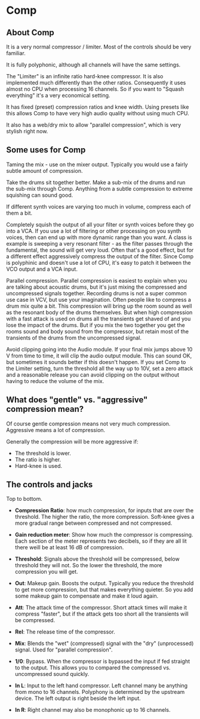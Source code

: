 # Comp

## About Comp

It is a very normal compressor / limiter. Most of the controls should be very familiar.

It is fully polyphonic, although all channels will have the same settings.

The "Limiter" is an infinite ratio hard-knee compressor. It is also implemented much differently than the other ratios. Consequently it uses almost no CPU when processing 16 channels. So if you want to "Squash everything" it's a very economical setting.

It has fixed (preset) compression ratios and knee width. Using presets like this allows Comp to have very high audio quality without using much CPU.

It also has a web/dry mix to allow "parallel compression", which is very stylish right now.

## Some uses for Comp

Taming the mix - use on the mixer output. Typically you would use a fairly subtle amount of compression.

Take the drums sit together better. Make a sub-mix of the drums and run the sub-mix through Comp. Anything from a subtle compression to extreme squishing can sound good.

If different synth voices are varying too much in volume, compress each of them a bit.

Completely squish the output of all your filter or synth voices before they go into a VCA. If you use a lot of filtering or other processing on you synth voices, then can end up with more dynamic range than you want. A class is example is sweeping a very resonant filter - as the filter passes through the fundamental, the sound will get very loud. Often that's a good effect, but for a different effect aggressively compress the output of the filter. Since Comp is polyphinic and doesn't use a lot of CPU, it's easy to patch it between the VCO output and a VCA input.

Parallel compression. Parallel compression is easiest to explain when you are talking about acoustic drums, but it's just mixing the compressed and uncompressed signals together. Recording drums is not a super common use case in VCV, but use your imagination. Often people like to compress a drum mix quite a bit. This compression will bring up the room sound as well as the resonant body of the drums themselves. But when high compression with a fast attack is used on drums all the transients get shaved of and you lose the impact of the drums. But if you mix the two together you get the rooms sound and body sound from the compressor, but retain most of the transients of the drums from the uncompressed signal.

Avoid clipping going into the Audio module. If your final mix jumps above 10 V from time to time, it will clip the audio output module. This can sound OK, but sometimes it sounds better if this doesn't happen. If you set Comp to the Limiter setting, turn the threshold all the way up to 10V, set a zero attack and a reasonable release you can avoid clipping on the output without having to reduce the volume of the mix.

## What does "gentle" vs. "aggressive" compression mean?

Of course gentle compression means not very much compression. Aggressive means a lot of compression.

Generally the compression will be more aggressive if:

* The threshold is lower.
* The ratio is higher.
* Hard-knee is used.

## The controls and jacks

Top to bottom.

* **Compression Ratio**: how much compression, for inputs that are over the threshold. The higher the ratio, the more compression. Soft-knee gives a more gradual range between compressed and not compressed.

* **Gain reduction meter**: Show how much the compressor is compressing. Each section of the meter represents two decibels, so if they are all lit there weill be at least 16 dB of compression.

* **Threshold**: Signals above the threshold will be compressed, below threshold they will not. So the lower the threshold, the more compression you will get.

* **Out**: Makeup gain. Boosts the output. Typically you reduce the threshold to get more compression, but that makes everything quieter. So you add some makeup gain to compensate and make it loud again.

* **Att**: The attack time of the compressor. Short attack times will make it compress "faster", but if the attack gets too short all the transients will be compressed.

* **Rel**: The release time of the compressor.

* **Mix**: Blends the "wet" (compressed) signal with the "dry" (unprocessed) signal. Used for "parallel compression".

* **1/0**: Bypass. When the compressor is bypassed the input if fed straight to the output. This allows you to compared the compressed vs. uncompressed sound quickly.

* **In L**: Input to the left hand compressor. Left channel many be anything from mono to 16 channels. Polyphony is determined by the upstream device. The left output is right beside the left input.

* **In R**: Right channel may also be monophonic up to 16 channels.
